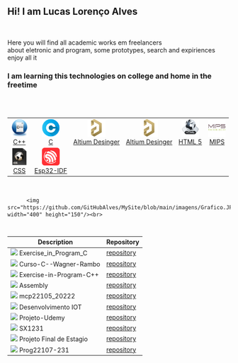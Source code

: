 

<!--comentario-->
<!--Saudaçoes-->
<h2>Hi! I am Lucas Lorenço Alves</h2><br>
<!--
<h3>I'm currently working on <img src= "https://github.com/GitHubAlves/MySite/blob/main/imagens/%C3%ADndicehomp.jpg" width="30" height="30"/>with the Hardware</h3>
<h3>And i am learning this technologies </h3><br>
-->
<!--quabra de linha-->

<p>
  Here you will find all academic works em freelancers<br>
  about eletronic and program, some prototypes, search and expiriences
  enjoy all it
</p>
<h3>I am learning this technologies on college and home in the freetime</h3><br>
<br />
<!--Tabela-->
<table cellspacing="5" cellpadding="5" width="100%">
  <tr> <!--Inicio Quadrado da tabela-linha-->
       <td align="center">
          <a href="https://www.linkedin.com/in/lucas-loren%C3%A7o-alves-4206b9201/">
          <img src="https://github.com/GitHubAlves/MySite/blob/main/imagens/C%2B%2B.png" width="40" height="40"/><br>C++
          </a>
       </td><!--Fim da primeira linha da tabela-->
    <td align="center">
      <a href="https://www.linkedin.com/in/lucas-loren%C3%A7o-alves-4206b9201/">
        <img src="https://github.com/GitHubAlves/MySite/blob/main/imagens/C.png" width="40" height="40"/><br>C
      </a>  
    </td>
    <td align="center">
      <a href="https://www.linkedin.com/in/lucas-loren%C3%A7o-alves-4206b9201/">
        <img src="https://github.com/GitHubAlves/MySite/blob/main/imagens/altium-designer.png" width="40" height="40"/><br>Altium Desinger
      </a>  
    </td>
     <td align="center">
      <a href="https://www.linkedin.com/in/lucas-loren%C3%A7o-alves-4206b9201/">
        <img src="https://github.com/GitHubAlves/MySite/blob/main/imagens/altium-designer.png" width="40" height="40"/><br>Altium Desinger
      </a>  
    </td>    
    <td align="center">
      <a href="https://www.linkedin.com/in/lucas-loren%C3%A7o-alves-4206b9201/">
        <img src="https://github.com/GitHubAlves/MySite/blob/main/imagens/html-5.png" width="40" height="40"><br>HTML 5
      </a>  
    </td>
    <td align="center">
      <a href="-----------------">
        <img src="https://github.com/GitHubAlves/MySite/blob/main/imagens/MIPS-destaque.png.webp" width="40" height="40"><br>MIPS
      </a>
    </td>

  </tr><!--Fim da linha da tabela-->
  
  <tr> <!--Nova linha da tabela-->
    <td align="center">
      <a href="-------------------">
        <img src="https://github.com/GitHubAlves/MySite/blob/main/imagens/CSS.png"  width="40" height="40"/><br>CSS
      </a>  
    </td>
    <td align="center">
      <a href="------------------">
        <img src="https://github.com/GitHubAlves/MySite/blob/main/imagens/espressif_icon_130944.png" width="40" height="40"/><br>Esp32-IDF
      </a>  
    </td>
  
</table>

<br>

<table align="left" cellspacing="0" cellpadding="0" width="100%">
 
  <!--Inicio Grafico-->
 <!-- <a href="https://githubalves.github.io/MySite/fotos.html">-->
          <img src="https://github.com/GitHubAlves/MySite/blob/main/imagens/Grafico.JPG" width="400" height="150"/><br>
  
  <!--Fim Grafico</a>-->
</table>  <!--inicio da tabela dos repositórios-->

| Description                                                              | Repository                                                                | 
| ------------------------------------------------------------------------ | ------------------------------------------------------------------------- | 
| ![](/assets/img/git-repository-line.svg) Exercise_in_Program_C           | [repository](https://github.com/GitHubAlves/Exercise_in_Program_C)        |                                                                                
| ![](/assets/img/git-repository-line.svg) Curso-C--Wagner-Rambo           | [repository](https://github.com/GitHubAlves/Curso-C--Wagner-Rambo)        |                                
| ![](/assets/img/git-repository-line.svg) Exercise-in-Program-C++         | [repository](https://github.com/GitHubAlves/Exercise-in-Program-C-)       |                                
| ![](/assets/img/git-repository-line.svg) Assembly                        | [repository](https://github.com/GitHubAlves/Assembly_)                    |  
| ![](/assets/img/git-repository-line.svg) mcp22105_20222                  | [repository](https://github.com/GitHubAlves/mcp22105_20222)               |
| ![](/assets/img/git-repository-line.svg) Desenvolvimento IOT             | [repository](https://github.com/GitHubAlves/LoraSX1276)                   |
| ![](/assets/img/git-repository-line.svg) Projeto-Udemy                   | [repository](https://github.com/GitHubAlves/Projeto-Udemy)                |
| ![](/assets/img/git-repository-line.svg) SX1231                          | [repository](https://github.com/GitHubAlves/SX1231)                       |
| ![](/assets/img/git-repository-line.svg) Projeto Final de Estagio        | [repository](https://github.com/GitHubAlves/Projeto-Final-de-Estagio)     |
| ![](/assets/img/git-repository-line.svg) Prog22107-231                   | [repository](https://github.com/GitHubAlves/Prog22107-231)                |





